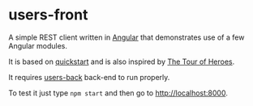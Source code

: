 users-front
===

A simple REST client written in [Angular](https://angular.io/) that demonstrates use of a few Angular modules.

It is based on [quickstart](https://github.com/angular/quickstart) and is also inspired by [The Tour of Heroes](https://angular.io/docs/ts/latest/tutorial).

It requires [users-back](https://github.com/kagrze/users-back) back-end to run properly.

To test it just type `npm start` and then go to [http://localhost:8000](http://localhost:8000).